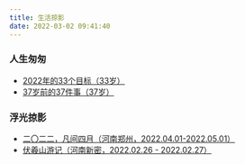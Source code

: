```yaml
---
title: 生活掠影
date: 2022-03-02 09:41:40
---
```



### 人生匆匆

- [2022年的33个目标（33岁）](/2022/03/02/live-001-my-33-before-33/)
- [37岁前的37件事（37岁）](/2022/03/02/live-002-my-37-before-37/)

### 浮光掠影

- [二〇二二，凡间四月（河南郑州，2022.04.01-2022.05.01）](/2022/05/01/live-004-april-day-in-2022/)
- [伏羲山游记（河南新密，2022.02.26 - 2022.02.27）](/2022/02/28/live-003-travel-of-fuxi-mountain/)